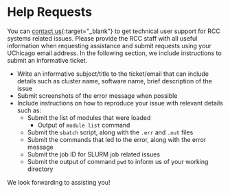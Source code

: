# Help Requests

You can [contact us](https://rcc.uchicago.edu/support-and-services/consulting-and-technical-support){:target="_blank"} to get technical user support for RCC systems related issues. Please provide the RCC staff with all useful information when requesting assistance and submit requests using your UChicago email address. In the following section, we include instructions to submit an informative ticket.  

* Write an informative subject/title to the ticket/email that can include details such as cluster name, software name, brief description of the issue
* Submit screenshots of the error message when possible
* Include instructions on how to reproduce your issue with relevant details such as:
    * Submit the list of modules that were loaded
        * Output of ``module list`` command
    * Submit the ``sbatch`` script, along with the ``.err`` and ``.out`` files
    * Submit the commands that led to the error, along with the error message
    * Submit the job ID for SLURM job related issues  
    * Submit the output of command ``pwd`` to inform us of your working directory  

We look forwarding to assisting you!
